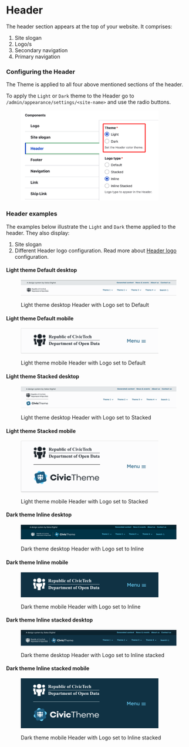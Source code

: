 # Header

The header section appears at the top of your website. It comprises:

1. Site slogan
2. Logo/s
3. Secondary navigation
4. Primary navigation

### Configuring the Header

The Theme is applied to all four above mentioned sections of the header.

To apply the `Light` or `Dark` theme to the Header go to `/admin/appearance/settings/<site-name>` and use the radio buttons.



<div align="left">

<figure><img src="../../../.gitbook/assets/header-theme.png" alt="" width="375"><figcaption></figcaption></figure>

</div>

### Header examples

The examples below illustrate the `Light` and `Dark` theme applied to the header. They also display:

1. Site slogan
2. Different Header logo configuration. Read more about [Header logo](logo.md) configuration.

#### Light theme Default desktop

<figure><img src="../../../.gitbook/assets/header-light-default-desktop.png" alt=""><figcaption><p>Light theme desktop Header with Logo set to Default</p></figcaption></figure>

#### Light theme Default mobile

<div align="left">

<figure><img src="../../../.gitbook/assets/header-light-default-mobile.png" alt="" width="375"><figcaption><p>Light theme mobile Header with Logo set to Default</p></figcaption></figure>

</div>

#### Light theme Stacked desktop

<figure><img src="../../../.gitbook/assets/header-light-stacked-desktop.png" alt=""><figcaption><p>Light theme desktop Header with Logo set to Stacked</p></figcaption></figure>

#### Light theme Stacked mobile

<div align="left">

<figure><img src="../../../.gitbook/assets/header-light-stacked-mobile.png" alt="" width="375"><figcaption><p>Light theme mobile Header with Logo set to Stacked</p></figcaption></figure>

</div>

#### Dark theme Inline desktop

<figure><img src="../../../.gitbook/assets/dark-header.png" alt="Screenshot of CivicTheme dark themed header"><figcaption><p>Dark theme desktop Header with Logo set to Inline</p></figcaption></figure>

#### Dark theme Inline mobile

<div align="left">

<figure><img src="../../../.gitbook/assets/header-dark-inline-mobile.png" alt="" width="375"><figcaption><p>Dark theme mobile Header with Logo set to Inline</p></figcaption></figure>

</div>

#### Dark theme Inline stacked desktop

<figure><img src="../../../.gitbook/assets/header-dark-inline-stacked-desktop.png" alt=""><figcaption><p>Dark theme desktop Header with Logo set to Inline stacked</p></figcaption></figure>

#### Dark theme Inline stacked mobile

<div align="left">

<figure><img src="../../../.gitbook/assets/header-dark-inline-stacked-mobile.png" alt="" width="375"><figcaption><p>Dark theme mobile Header with Logo set to Inline stacked</p></figcaption></figure>

</div>
